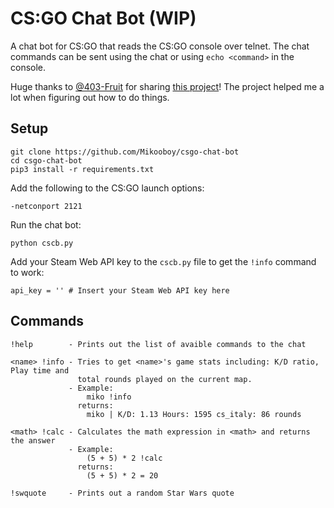 # CS:GO Chat Bot (WIP)

A chat bot for CS:GO that reads the CS:GO console over telnet. The chat commands can be sent using the chat or using `echo <command>` in the console.

Huge thanks to [@403-Fruit](https://github.com/403-Fruit) for sharing [this project](https://github.com/403-Fruit/csctl)! The project helped me a lot when figuring out how to do things.

## Setup

    git clone https://github.com/Mikooboy/csgo-chat-bot
    cd csgo-chat-bot
    pip3 install -r requirements.txt

Add the following to the CS:GO launch options:

    -netconport 2121  

Run the chat bot:

    python cscb.py

Add your Steam Web API key to the `cscb.py` file to get the `!info` command to work:

    api_key = '' # Insert your Steam Web API key here

## Commands

    !help        - Prints out the list of avaible commands to the chat
    
    <name> !info - Tries to get <name>'s game stats including: K/D ratio, Play time and 
                   total rounds played on the current map.
                 - Example:
                     miko !info
                   returns: 
                     miko | K/D: 1.13 Hours: 1595 cs_italy: 86 rounds
                      
    <math> !calc - Calculates the math expression in <math> and returns the answer
                 - Example:
                     (5 + 5) * 2 !calc
                   returns:
                     (5 + 5) * 2 = 20
  
    !swquote     - Prints out a random Star Wars quote
